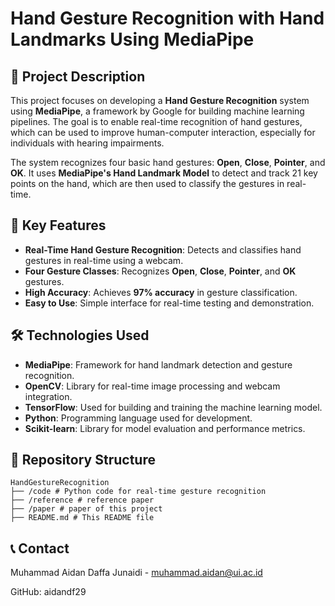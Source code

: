 # Hand Gesture Recognition with Hand Landmarks Using MediaPipe

## 📝 Project Description

This project focuses on developing a **Hand Gesture Recognition** system using **MediaPipe**, a framework by Google for building machine learning pipelines. The goal is to enable real-time recognition of hand gestures, which can be used to improve human-computer interaction, especially for individuals with hearing impairments.

The system recognizes four basic hand gestures: **Open**, **Close**, **Pointer**, and **OK**. It uses **MediaPipe's Hand Landmark Model** to detect and track 21 key points on the hand, which are then used to classify the gestures in real-time.

## 🚀 Key Features

- **Real-Time Hand Gesture Recognition**: Detects and classifies hand gestures in real-time using a webcam.
- **Four Gesture Classes**: Recognizes **Open**, **Close**, **Pointer**, and **OK** gestures.
- **High Accuracy**: Achieves **97% accuracy** in gesture classification.
- **Easy to Use**: Simple interface for real-time testing and demonstration.

## 🛠️ Technologies Used

- **MediaPipe**: Framework for hand landmark detection and gesture recognition.
- **OpenCV**: Library for real-time image processing and webcam integration.
- **TensorFlow**: Used for building and training the machine learning model.
- **Python**: Programming language used for development.
- **Scikit-learn**: Library for model evaluation and performance metrics.

## 📂 Repository Structure

```
HandGestureRecognition
├── /code # Python code for real-time gesture recognition
├── /reference # reference paper
├── /paper # paper of this project
├── README.md # This README file
```

## 📞 Contact

Muhammad Aidan Daffa Junaidi - muhammad.aidan@ui.ac.id

GitHub: aidandf29
